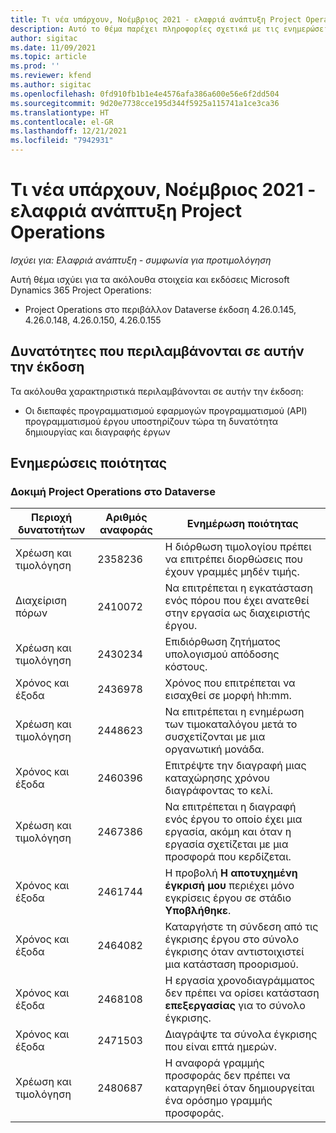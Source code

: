 ```yaml
---
title: Τι νέα υπάρχουν, Νοέμβριος 2021 - ελαφριά ανάπτυξη Project Operations
description: Αυτό το θέμα παρέχει πληροφορίες σχετικά με τις ενημερώσεις ποιότητας που είναι διαθέσιμες στην έκδοση Νοεμβρίου 2021 της ελαφριάς ανάπτυξης του Project Operations.
author: sigitac
ms.date: 11/09/2021
ms.topic: article
ms.prod: ''
ms.reviewer: kfend
ms.author: sigitac
ms.openlocfilehash: 0fd910fb1b1e4e4576afa386a600e56e6f2dd504
ms.sourcegitcommit: 9d20e7738cce195d344f5925a115741a1ce3ca36
ms.translationtype: HT
ms.contentlocale: el-GR
ms.lasthandoff: 12/21/2021
ms.locfileid: "7942931"
---
```

# <a name="whats-new-november-2021---project-operations-lite-deployment"></a>Τι νέα υπάρχουν, Νοέμβριος 2021 - ελαφριά ανάπτυξη Project Operations

_Ισχύει για: Ελαφριά ανάπτυξη - συμφωνία για προτιμολόγηση_

Αυτή θέμα ισχύει για τα ακόλουθα στοιχεία και εκδόσεις Microsoft Dynamics 365 Project Operations:

- Project Operations στο περιβάλλον Dataverse έκδοση 4.26.0.145, 4.26.0.148, 4.26.0.150, 4.26.0.155
  
## <a name="features-included-in-this-release"></a>Δυνατότητες που περιλαμβάνονται σε αυτήν την έκδοση

Τα ακόλουθα χαρακτηριστικά περιλαμβάνονται σε αυτήν την έκδοση:

- Οι διεπαφές προγραμματισμού εφαρμογών προγραμματισμού (API) προγραμματισμού έργου υποστηρίζουν τώρα τη δυνατότητα δημιουργίας και διαγραφής έργων

## <a name="quality-updates"></a>Ενημερώσεις ποιότητας

### <a name="project-operations-in-dataverse"></a>Δοκιμή Project Operations στο Dataverse

| Περιοχή δυνατοτήτων | Αριθμός αναφοράς | Ενημέρωση ποιότητας |
| --- | --- | --- |
| Χρέωση και τιμολόγηση | 2358236 | Η διόρθωση τιμολογίου πρέπει να επιτρέπει διορθώσεις που έχουν γραμμές μηδέν τιμής. |
| Διαχείριση πόρων | 2410072 | Να επιτρέπεται η εγκατάσταση ενός πόρου που έχει ανατεθεί στην εργασία ως διαχειριστής έργου. |
| Χρέωση και τιμολόγηση | 2430234 | Επιδιόρθωση ζητήματος υπολογισμού απόδοσης κόστους. |
| Χρόνος και έξοδα | 2436978 | Χρόνος που επιτρέπεται να εισαχθεί σε μορφή hh:mm. |
| Χρέωση και τιμολόγηση | 2448623 | Να επιτρέπεται η ενημέρωση των τιμοκαταλόγου μετά το συσχετίζονται με μια οργανωτική μονάδα. |
| Χρόνος και έξοδα | 2460396 | Επιτρέψτε την διαγραφή μιας καταχώρησης χρόνου διαγράφοντας το κελί. |
| Χρέωση και τιμολόγηση | 2467386 | Να επιτρέπεται η διαγραφή ενός έργου το οποίο έχει μια εργασία, ακόμη και όταν η εργασία σχετίζεται με μια προσφορά που κερδίζεται. |
| Χρόνος και έξοδα | 2461744 | Η προβολή **Η αποτυχημένη έγκρισή μου** περιέχει μόνο εγκρίσεις έργου σε στάδιο **Υποβλήθηκε**. |
| Χρόνος και έξοδα | 2464082 | Καταργήστε τη σύνδεση από τις έγκρισης έργου στο σύνολο έγκρισης όταν αντιστοιχιστεί μια κατάσταση προορισμού. |
| Χρόνος και έξοδα | 2468108 | Η εργασία χρονοδιαγράμματος δεν πρέπει να ορίσει κατάσταση **επεξεργασίας** για το σύνολο έγκρισης. |
| Χρόνος και έξοδα | 2471503 | Διαγράψτε τα σύνολα έγκρισης που είναι επτά ημερών. |
| Χρέωση και τιμολόγηση | 2480687 | Η αναφορά γραμμής προσφοράς δεν πρέπει να καταργηθεί όταν δημιουργείται ένα ορόσημο γραμμής προσφοράς. |
